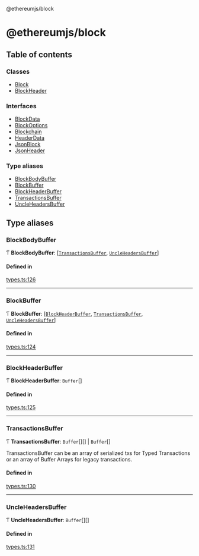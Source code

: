 @ethereumjs/block

# @ethereumjs/block

## Table of contents

### Classes

- [Block](classes/Block.md)
- [BlockHeader](classes/BlockHeader.md)

### Interfaces

- [BlockData](interfaces/BlockData.md)
- [BlockOptions](interfaces/BlockOptions.md)
- [Blockchain](interfaces/Blockchain.md)
- [HeaderData](interfaces/HeaderData.md)
- [JsonBlock](interfaces/JsonBlock.md)
- [JsonHeader](interfaces/JsonHeader.md)

### Type aliases

- [BlockBodyBuffer](README.md#blockbodybuffer)
- [BlockBuffer](README.md#blockbuffer)
- [BlockHeaderBuffer](README.md#blockheaderbuffer)
- [TransactionsBuffer](README.md#transactionsbuffer)
- [UncleHeadersBuffer](README.md#uncleheadersbuffer)

## Type aliases

### BlockBodyBuffer

Ƭ **BlockBodyBuffer**: [[`TransactionsBuffer`](README.md#transactionsbuffer), [`UncleHeadersBuffer`](README.md#uncleheadersbuffer)]

#### Defined in

[types.ts:126](https://github.com/ethereumjs/ethereumjs-monorepo/blob/master/packages/block/src/types.ts#L126)

---

### BlockBuffer

Ƭ **BlockBuffer**: [[`BlockHeaderBuffer`](README.md#blockheaderbuffer), [`TransactionsBuffer`](README.md#transactionsbuffer), [`UncleHeadersBuffer`](README.md#uncleheadersbuffer)]

#### Defined in

[types.ts:124](https://github.com/ethereumjs/ethereumjs-monorepo/blob/master/packages/block/src/types.ts#L124)

---

### BlockHeaderBuffer

Ƭ **BlockHeaderBuffer**: `Buffer`[]

#### Defined in

[types.ts:125](https://github.com/ethereumjs/ethereumjs-monorepo/blob/master/packages/block/src/types.ts#L125)

---

### TransactionsBuffer

Ƭ **TransactionsBuffer**: `Buffer`[][] \| `Buffer`[]

TransactionsBuffer can be an array of serialized txs for Typed Transactions or an array of Buffer Arrays for legacy transactions.

#### Defined in

[types.ts:130](https://github.com/ethereumjs/ethereumjs-monorepo/blob/master/packages/block/src/types.ts#L130)

---

### UncleHeadersBuffer

Ƭ **UncleHeadersBuffer**: `Buffer`[][]

#### Defined in

[types.ts:131](https://github.com/ethereumjs/ethereumjs-monorepo/blob/master/packages/block/src/types.ts#L131)
